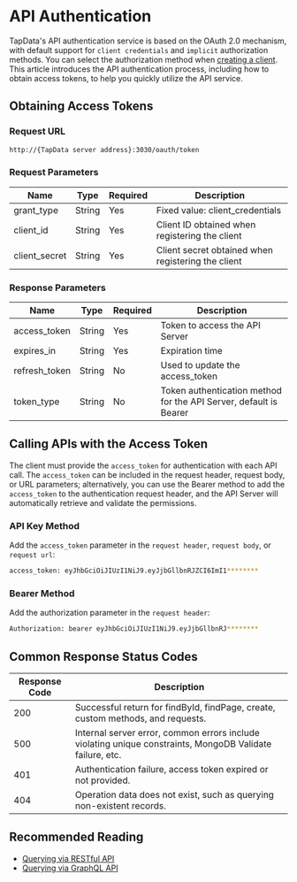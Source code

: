 # API Authentication


TapData's API authentication service is based on the OAuth 2.0 mechanism, with default support for `client credentials` and `implicit` authorization methods. You can select the authorization method when [creating a client](create-api-client.md). This article introduces the API authentication process, including how to obtain access tokens, to help you quickly utilize the API service.

## Obtaining Access Tokens

### Request URL

```bash
http://{TapData server address}:3030/oauth/token
```

### Request Parameters
| Name           | Type   | Required | Description                                   |
| -------------- | ------ | -------- | --------------------------------------------- |
| grant_type     | String | Yes      | Fixed value: client_credentials               |
| client_id      | String | Yes      | Client ID obtained when registering the client|
| client_secret  | String | Yes      | Client secret obtained when registering the client|


### Response Parameters
| Name           | Type  | Required | Description                                    |
| -------------- | ----- | -------- | ---------------------------------------------- |
| access_token   | String| Yes      | Token to access the API Server                 |
| expires_in     | String| Yes      | Expiration time                                |
| refresh_token  | String| No       | Used to update the access_token                |
| token_type     | String| No       | Token authentication method for the API Server, default is Bearer |


## Calling APIs with the Access Token

The client must provide the `access_token` for authentication with each API call. The `access_token` can be included in the request header, request body, or URL parameters; alternatively, you can use the Bearer method to add the `access_token` to the authentication request header, and the API Server will automatically retrieve and validate the permissions.

### API Key Method

Add the `access_token` parameter in the `request header`, `request body`, or `request url`:

```bash
access_token: eyJhbGciOiJIUzI1NiJ9.eyJjbGllbnRJZCI6ImI1********
```

### Bearer Method

Add the authorization parameter in the `request header`:

```bash
Authorization: bearer eyJhbGciOiJIUzI1NiJ9.eyJjbGllbnRJ********
```

## Common Response Status Codes

| Response Code | Description                                                  |
| ------------- | ------------------------------------------------------------ |
| 200           | Successful return for findById, findPage, create, custom methods, and requests. |
| 500           | Internal server error, common errors include violating unique constraints, MongoDB Validate failure, etc. |
| 401           | Authentication failure, access token expired or not provided. |
| 404           | Operation data does not exist, such as querying non-existent records. |

## Recommended Reading

* [Querying via RESTful API](query-via-restful.md)
* [Querying via GraphQL API](query-via-graphql.md)